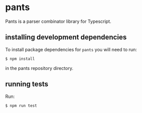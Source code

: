 # pants
Pants is a parser combinator library for Typescript.

## installing development dependencies

To install package dependencies for `pants` you will need to run:

```
$ npm install
```

in the pants repository directory.

## running tests

Run:

```
$ npm run test
```

